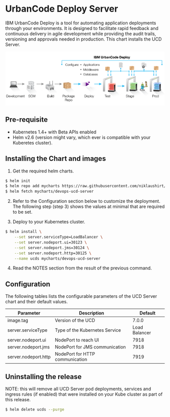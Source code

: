 # UrbanCode Deploy Server

IBM UrbanCode Deploy is a tool for automating application deployments through your environments. It is designed to facilitate rapid feedback and continuous delivery in agile development while providing the audit trails, versioning and approvals needed in production.
This chart installs the UCD Server.


![UCD_MAP](https://github.com/niklaushirt/charts/blob/master/helm/charts/icons/ucd_bp.png)



## Pre-requisite

- Kubernetes 1.4+ with Beta APIs enabled
- Helm v2.6  (version might vary, which ever is compatible with your Kuberetes cluster).

## Installing the Chart and images

1. Get the required helm charts.

  ```sh
  $ helm init
  $ helm repo add mycharts https://raw.githubusercontent.com/niklaushirt/charts/master/helm/charts/repo/stable/
  $ helm fetch mycharts/devops-ucd-server
  ```

2. Refer to the Configuration section below to customize the deployment. The following step (step 3) shows the values at minimal that are required to be set.

3. Deploy to your Kubernetes cluster.

  ```sh
  $ helm install \
      --set server.serviceType=LoadBalancer \
      --set server.nodeport.ui=30123 \
      --set server.nodeport.jms=30124 \
      --set server.nodeport.http=30125 \
      --name ucds mycharts/devops-ucd-server

  ```

4. Read the NOTES section from the result of the previous command.

## Configuration

The following tables lists the configurable parameters of the UCD Server chart and their default values.

Parameter                     | Description                                                                                        |  Default
----------------------------- | ---------------------------------------------------------------------------------------------------| ---------------------
image.tag | Version of the UCD | 7.0.0                                                                                                            
server.serviceType                    | Type of the Kubernetes Service | Load Balancer
server.nodeport.ui                    | NodePort to reach UI | 7918
server.nodeport.jms                    | NodePort for JMS communication | 7918
server.nodeport.http                    | NodePort for HTTP communication | 7919

## Uninstalling the release

NOTE: this will remove all UCD Server pod deployments, services and ingress rules (if enabled) that were installed on your Kube cluster as part of this release.

```sh
$ helm delete ucds --purge
```
